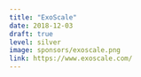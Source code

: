 ```yaml
---
title: "ExoScale"
date: 2018-12-03
draft: true
level: silver
image: sponsors/exoscale.png
link: https://www.exoscale.com/
---
```




